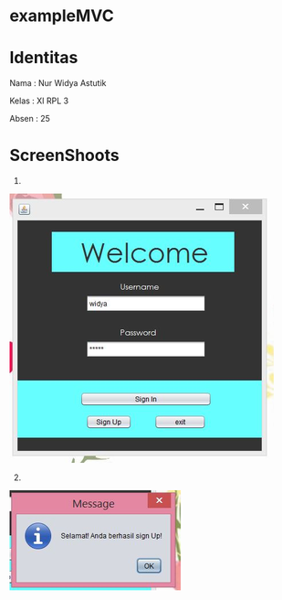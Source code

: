 # exampleMVC

# Identitas

Nama : Nur Widya Astutik

Kelas : XI RPL 3

Absen : 25

# ScreenShoots 

1.

<img src="https://github.com/nurwid28/exampleMVC/blob/master/1.JPG">

2.

<img src="https://github.com/nurwid28/exampleMVC/blob/master/2.JPG">
